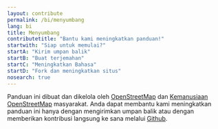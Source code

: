 ```yaml
---
layout: contribute
permalink: /bi/menyumbang
lang: bi
title: Menyumbang
contributetitle: "Bantu kami meningkatkan panduan!"
startwith: "Siap untuk memulai?"
startA: "Kirim umpan balik"
startB: "Buat terjemahan"
startC: "Meningkatkan Bahasa"
startD: "Fork dan meningkatkan situs"
nosearch: true
---
```

Panduan ini dibuat dan dikelola oleh [OpenStreetMap](http://www.openstreetmap.org/) dan [Kemanusiaan OpenStreetMap](http://www.openstreetmap.org/) masyarakat. Anda dapat membantu kami meningkatkan panduan ini hanya dengan mengirimkan umpan balik atau dengan memberikan kontribusi langsung ke sana melalui [Github](http://github.com/hotosm/learnosm).